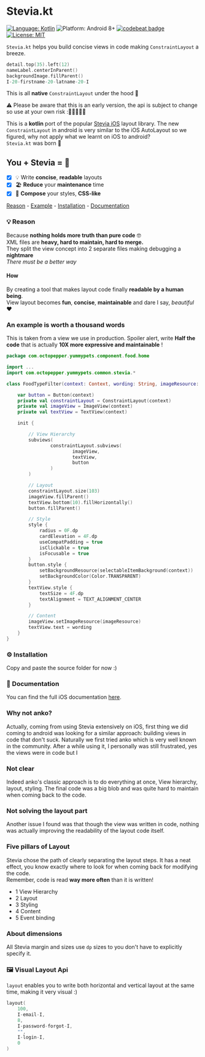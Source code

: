 # Stevia.kt
[![Language: Kotlin](https://img.shields.io/badge/language-kotlin-7963FE.svg?style=flat)](https://kotlinlang.org)
![Platform: Android 8+](https://img.shields.io/badge/platform-Android-68b846.svg?style=flat)
[![codebeat badge](https://codebeat.co/badges/96edea1a-ed9d-4753-935b-a30d892e8b61)](https://codebeat.co/projects/github-com-yummypets-stevia-kt-master)
[![License: MIT](http://img.shields.io/badge/license-MIT-lightgrey.svg?style=flat)](https://github.com/Yummypets/Stevia.kt/blob/master/LICENSE)
<!-- TODO ![Release version](https://img.shields.io/github/release/Yummypets/Stevia.kt.svg) -->

`Stevia.kt` helps you build concise views in code making `ConstraintLayout` a breeze.

```kotlin
detail.top(35).left(12)
nameLabel.centerInParent()
backgroundImage.fillParent()
I-20-firstname-20-latname-20-I
```
This is all **native** `ConstraintLayout` under the hood 🎉

⚠️ Please be aware that this is an early version, the api is subject to change so use at your own risk :👨‍🔬👩‍🔬💥


This is a **kotlin** port of the popular [Stevia iOS](https://github.com/freshOS/Stevia) layout library. The new `ConstraintLayout` in android is very similar to the iOS AutoLayout so we figured, why not apply what we learnt on iOS to android?  
`Stevia.kt` was born 🚀  


## You + Stevia = 🦄
- [x] 💡 Write **concise**, **readable** layouts  
- [x] 🏖 **Reduce** your **maintenance** time  
- [x] 🎨 **Compose** your styles, **CSS-like**  

[Reason](#-reason) - [Example](#login-view-example) - [Installation](#️-installation) - [Documentation](#-documentation)

### 💡 Reason
Because **nothing holds more truth than pure code** 🤓  
XML files are **heavy, hard to maintain, hard to merge.**  
They split the view concept into 2 separate files making debugging a **nightmare**    
*There must be a better way*

#### How
By creating a tool that makes layout code finally **readable by a human being**.   
View layout becomes **fun**, **concise**, **maintainable** and dare I say, *beautiful* ❤️


### An example is worth a thousand words

This is taken from a view we use in production.
Spoiler alert, write **Half the code** that is actually **10X more expressive and maintainable** !

```kotlin
package com.octopepper.yummypets.component.food.home

import ...
import com.octopepper.yummypets.common.stevia.*

class FoodTypeFilter(context: Context, wording: String, imageResource: Int) : CardView(context) {

    var button = Button(context)
    private val constraintLayout = ConstraintLayout(context)
    private val imageView = ImageView(context)
    private val textView = TextView(context)

    init {

        // View Hierarchy
        subviews(
                constraintLayout.subviews(
                        imageView,
                        textView,
                        button
                )
        )

        // Layout
        constraintLayout.size(103)
        imageView.fillParent()
        textView.bottom(10).fillHorizontally()
        button.fillParent()

        // Style
        style {
            radius = 0F.dp
            cardElevation = 4F.dp
            useCompatPadding = true
            isClickable = true
            isFocusable = true
        }
        button.style {
            setBackgroundResource(selectableItemBackground(context))
            setBackgroundColor(Color.TRANSPARENT)
        }
        textView.style {
            textSize = 4F.dp
            textAlignment = TEXT_ALIGNMENT_CENTER
        }

        // Content
        imageView.setImageResource(imageResource)
        textView.text = wording
    }
}
```

### ⚙️ Installation
Copy and paste the source folder for now :)

### 📖 Documentation
You can find the full iOS documentation [here](http://freshos.org/SteviaDocs/).

### Why not anko?
Actually, coming from using Stevia extensively on iOS, first thing we did coming to android was looking for a similar approach: building views in code that don't suck.
Naturally we first tried anko which is very well known in the community.
After a while using it, I personally was still frustrated, yes the views were in code but I

### Not clear
Indeed anko's classic approach is to do everything at once, View hierarchy, layout, styling.
The final code was a big blob and was quite hard to maintain when coming back to the code.

### Not solving the layout part
Another issue I found was that though the view was written in code, nothing was actually improving the readability of the layout code itself.

### Five pillars of Layout
Stevia chose the path of clearly separating the layout steps.
It has a neat effect, you know exactly where to look for when coming back for modifying the code.  
Remember, code is read **way more often** than it is written!

- 1 View Hierarchy
- 2 Layout
- 3 Styling
- 4 Content
- 5 Event binding

### About dimensions
All Stevia margin and sizes use `dp` sizes to you don't have to explicitly specify it.


### 🖼 Visual Layout Api
`layout` enables you to write both horizontal and vertical layout at the same time, making it very visual :)

```swift
layout(
    100,
    I-email-I,
    8,
    I-password-forgot-I,
    "",
    I-login-I,
    0
)
```
